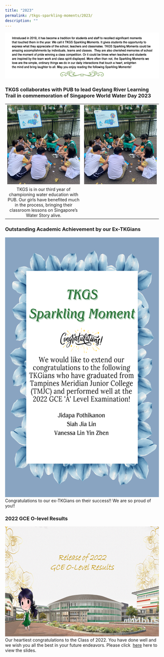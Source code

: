 ```yaml
---
title: "2023"
permalink: /tkgs-sparkling-moments/2023/
description: ""
---
```

<img src="/images/Sparkling_Moment/sparkling_intro.png">

<h3><strong>TKGS collaborates with PUB to lead Geylang River Learning Trail in commemoration of Singapore World Water Day 2023</strong></h3>
<table style="width:100%">
	<tbody>
		<tr>
			<td style="width:50%"><img src="/images/Sparkling_Moment/2023_pub_sq.png" style="width:250px;height:260px;"></td>
			<td><img src="/images/Sparkling_Moment/2023_pub_sq.png" style="width:250px;height:260px;"></td>
		</tr>
		<tr>
			<td style="text-align: center;" rowspan="2">TKGS is in our third year of championing water education with PUB. Our girls have benefited much in the process, bringing their classroom lessons on Singapore’s Water Story alive.</td>
		</tr>
	</tbody>
	</table>

<h3><strong>Outstanding Academic Achievement by our Ex-TKGians</strong></h3>
<img src="/images/Sparkling_Moment/TKGS_Sparkling_Moment.png" style="width:600px;height:850px;"><br> Congratulations to our ex-TKGians on their success!! We are so proud of you!!

<h3><strong>2022 GCE O-level Results</strong></h3>
<img src="/images/Splash.png" style="width:600px;height:360px;"><br>
Our heartiest congratulations to the Class of 2022. You have done well and we wish you all the best in your future endeavors. 
Please click &nbsp;<a href="https://drive.google.com/file/d/1mHFJFMvjglrjr4tuQE_NDwdKpNNUrllw/view?usp=sharing" target="_blank" rel="noopener">here</a>&nbsp;here to view the slides.